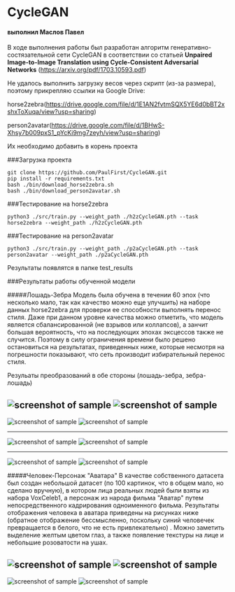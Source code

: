 # CycleGAN
#### выполнил Маслов Павел
В ходе выполнения работы был разработан алгоритм 
генеративно-состязательной сети CycleGAN
в соответствии со статьей 
**Unpaired Image-to-Image Translation
using Cycle-Consistent Adversarial Networks**
(<https://arxiv.org/pdf/1703.10593.pdf>)

Не удалось выполнить загрузку весов через скрипт (из-за размера),
поэтому прикрепляю ссылки на Google Drive:

horse2zebra(https://drive.google.com/file/d/1E1AN2fvtmSQX5YE6d0bBT2xshxToXuqa/view?usp=sharing)

person2avatar(https://drive.google.com/file/d/1BHwS-Xhsy7b009pxS1_pYcKi9mg7zeyh/view?usp=sharing)

Их необходимо добавить в корень проекта


###Загрузка проекта

    git clone https://github.com/PaulFirst/CycleGAN.git
    pip install -r requirements.txt
    bash ./bin/download_horse2zebra.sh
    bash ./bin/download_person2avatar.sh


###Тестирование на horse2zebra

    python3 ./src/train.py --weight_path ./h2zCycleGAN.pth --task horse2zebra --weight_path ./h2zCycleGAN.pth


###Тестирование на person2avatar

    python3 ./src/train.py --weight_path ./p2aCycleGAN.pth --task person2avatar --weight_path ./p2aCycleGAN.pth

Результаты появлятся в папке test_results


###Результаты работы обученной модели

#####Лошадь-Зебра
Модель была обучена в течении 60 эпох (что несколько мало,
так как качество можно еще улучшить) на наборе данных
horse2zebra для проверки ее способности выполнять перенос стиля.
Даже при данном уровне качества можно отметить, что модель является сбалансированной
(не взрывов или коллапсов), а занчит большая вероятность, что на последующих
эпохах эксцессов также не случится. Поэтому в силу ограничения времени
было решено остановиться на результатах, приведенных ниже, которые
несмотря на погрешности показывают, что сеть производит избирательный перенос стиля.

Резульаты преобразований в обе стороны (лошадь-зебра, зебра-лошадь)

![screenshot of sample](./fin_res/realB%20(1).png)
![screenshot of sample](./fin_res/fakeA%20(1).png) 
---
![screenshot of sample](./fin_res/realB.png)
![screenshot of sample](./fin_res/fakeA.png)
___
![screenshot of sample](./fin_res/realA%20(1).png)
![screenshot of sample](./fin_res/fakeB%20(1).png)
___
![screenshot of sample](./fin_res/realA.png)
![screenshot of sample](./fin_res/fakeB.png)

#####Человек-Персонаж "Аватара"
В качестве собственного датасета был создан небольшой датасет
(по 100 картинок, что в общем мало, но сделано вручную), в котором
лица реальных людей были взяты из набора VoxCeleb1, а персонаж из
народа фильма "Аватар" путем непосредственного кадрирования одноименного
фильма.
Результаты отображения человека в аватара приведены на рисунках ниже (обратное отображение бессмысленно, поскольку синий человечек превращается в белого, что не есть привлекательно)
. Можно заметить выделение желтым цветом глаз, а также появление текстуры на лице и небольшие розоватости на ушах.

![screenshot of sample](./fin_res/realA%20(2).png)
![screenshot of sample](./fin_res/fakeB%20(2).png)
---
![screenshot of sample](./fin_res/realA%20(3).png)
![screenshot of sample](./fin_res/fakeB%20(3).png)